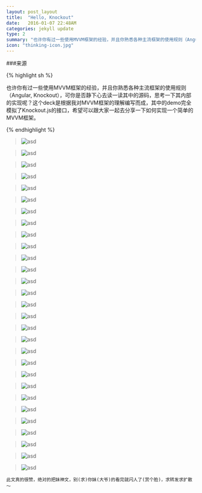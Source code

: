 ```yaml
---
layout: post_layout
title:  "Hello, Knockout"
date:   2016-01-07 22:48AM
categories: jekyll update
type: 2
summary: "也许你有过一些使用MVVM框架的经验，并且你熟悉各种主流框架的使用规则（Angular, Knockout），可你是否静下心去读一读其中的源码，思考一下其内部的实现呢？这个deck是根据我对MVVM框架的理解编写而成，其中的demo完全模拟了Knockout.js的接口，希望可以跟大家一起去分享一下如何实现一个简单的MVVM框架。"
icon: "thinking-icon.jpg"
---
```

###来源

{% highlight sh %}

也许你有过一些使用MVVM框架的经验，并且你熟悉各种主流框架的使用规则（Angular, Knockout），可你是否静下心去读一读其中的源码，思考一下其内部的实现呢？这个deck是根据我对MVVM框架的理解编写而成，其中的demo完全模拟了Knockout.js的接口，希望可以跟大家一起去分享一下如何实现一个简单的MVVM框架。

{% endhighlight %}

>![asd](/../img/knockout/knockout.001.png)

>![asd](/../img/knockout/knockout.002.png)

>![asd](/../img/knockout/knockout.003.png)

>![asd](/../img/knockout/knockout.004.png)

>![asd](/../img/knockout/knockout.005.png)

>![asd](/../img/knockout/knockout.006.png)

>![asd](/../img/knockout/knockout.007.png)

>![asd](/../img/knockout/knockout.008.png)

>![asd](/../img/knockout/knockout.009.png)

>![asd](/../img/knockout/knockout.010.png)

>![asd](/../img/knockout/knockout.011.png)

>![asd](/../img/knockout/knockout.012.png)

>![asd](/../img/knockout/knockout.013.png)

>![asd](/../img/knockout/knockout.014.png)

>![asd](/../img/knockout/knockout.015.png)

>![asd](/../img/knockout/knockout.016.png)

>![asd](/../img/knockout/knockout.017.png)

>![asd](/../img/knockout/knockout.018.png)

>![asd](/../img/knockout/knockout.019.png)

>![asd](/../img/knockout/knockout.020.png)

>![asd](/../img/knockout/knockout.021.png)

>![asd](/../img/knockout/knockout.022.png)

>![asd](/../img/knockout/knockout.023.png)

>![asd](/../img/knockout/knockout.024.png)

>![asd](/../img/knockout/knockout.025.png)

>![asd](/../img/knockout/knockout.026.png)

>![asd](/../img/knockout/knockout.027.png)

>![asd](/../img/knockout/knockout.028.png)

>![asd](/../img/knockout/knockout.029.png)


`此文真的很赞，绝对的把妹神文，别(求)你妹(大爷)的看完就闪人了(赏个脸)，求转发求扩散～` 










